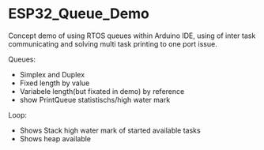# ESP32_Queue_Demo
Concept demo of using RTOS queues within Arduino IDE, using of inter task communicating and solving multi task printing to one port issue.

Queues:
- Simplex and Duplex
- Fixed length by value
- Variabele length(but fixated in demo) by reference
- show PrintQueue statistischs/high water mark

Loop:
- Shows Stack high water mark of started available tasks
- Shows heap available

